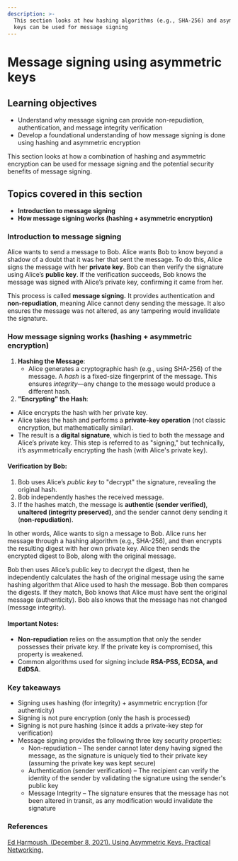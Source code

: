 ```yaml
---
description: >-
  This section looks at how hashing algorithms (e.g., SHA-256) and asymmetric
  keys can be used for message signing
---
```


# Message signing using asymmetric keys

## Learning objectives <a href="#learning-objectives" id="learning-objectives"></a>

* Understand why message signing can provide non-repudiation, authentication, and message integrity verification
* Develop a foundational understanding of how message signing is done using hashing and asymmetric encryption

This section looks at how a combination of hashing and asymmetric encryption can be used for message signing and the potential security benefits of message signing.&#x20;

## Topics covered in this section <a href="#topics-covered-in-this-section" id="topics-covered-in-this-section"></a>

* **Introduction to message signing**
* **How message signing works (hashing + asymmetric encryption)**

### Introduction to message signing

Alice wants to send a message to Bob. Alice wants Bob to know beyond a shadow of a doubt that it was her that sent the message. To do this, Alice signs the message with her **private key**. Bob can then verify the signature using Alice’s **public key**. If the verification succeeds, Bob knows the message was signed with Alice’s private key, confirming it came from her.

This process is called **message signing.** It provides authentication and **non-repudiation**, meaning Alice cannot deny sending the message. It also ensures the message was not altered, as any tampering would invalidate the signature.

### How message signing works (hashing + asymmetric encryption)

1. **Hashing the Message**:
   * Alice generates a cryptographic hash (e.g., using SHA-256) of the message. A _hash_ is a fixed-size fingerprint of the message. This ensures _integrity_—any change to the message would produce a different hash.
2. **"Encrypting" the Hash**:

* Alice encrypts the hash with her private key.
* Alice takes the hash and performs a **private-key operation** (not classic encryption, but mathematically similar).
* The result is a **digital signature**, which is tied to both the message and Alice’s private key. This step is referred to as "signing," but technically, it’s asymmetrically encrypting the hash (with Alice's private key).

#### Verification by Bob:

1. Bob uses Alice’s _public key_ to "decrypt" the signature, revealing the original hash.
2. Bob independently hashes the received message.
3. If the hashes match, the message is **authentic (sender verified)**, **unaltered (integrity preserved)**, and the sender cannot deny sending it (**non-repudiation**).

In other words, Alice wants to sign a message to Bob. Alice runs her message through a hashing algorithm (e.g., SHA-256), and then encrypts the resulting digest with her own private key. Alice then sends the encrypted digest to Bob, along with the original message.

Bob then uses Alice’s public key to decrypt the digest, then he independently calculates the hash of the original message using the same hashing algorithm that Alice used to hash the message. Bob then compares the digests. If they match, Bob knows that Alice must have sent the original message (authenticity). Bob also knows that the message has not changed (message integrity).

#### Important Notes:

* **Non-repudiation** relies on the assumption that only the sender possesses their private key. If the private key is compromised, this property is weakened.
* Common algorithms used for signing include **RSA-PSS, ECDSA, and EdDSA**.

### Key takeaways

* Signing uses hashing (for integrity) + asymmetric encryption (for authenticity)
* Signing is not pure encryption (only the hash is processed)
* Signing is not pure hashing (since it adds a private-key step for verification)
* Message signing provides the following three key security properties:
  * Non-repudiation – The sender cannot later deny having signed the message, as the signature is uniquely tied to their private key (assuming the private key was kept secure)
  * Authentication (sender verification) – The recipient can verify the identity of the sender by validating the signature using the sender's public key
  * Message Integrity – The signature ensures that the message has not been altered in transit, as any modification would invalidate the signature

### References

[Ed Harmoush. (December 8, 2021). Using Asymmetric Keys. Practical Networking.](https://www.practicalnetworking.net/series/cryptography/using-asymmetric-keys/)
